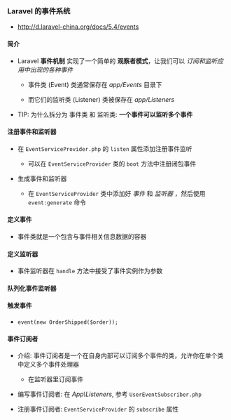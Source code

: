 ### Laravel 的事件系统
* http://d.laravel-china.org/docs/5.4/events


#### 简介
* Laravel **事件机制** 实现了一个简单的 **观察者模式**，让我们可以 *订阅和监听应用中出现的各种事件*
    * 事件类 (Event) 类通常保存在 *app/Events* 目录下

    * 而它们的监听类 (Listener) 类被保存在 *app/Listeners*


* TIP: 为什么拆分为 事件类 和 监听类: **一个事件可以监听多个事件**


#### 注册事件和监听器
* 在 `EventServiceProvider.php` 的 `listen` 属性添加注册事件监听
    * 可以在 `EventServiceProvider` 类的 `boot` 方法中注册闭包事件

* 生成事件和监听器
    * 在 `EventServiceProvider` 类中添加好 *事件* 和 *监听器* ，然后使用 `event:generate` 命令


#### 定义事件
* 事件类就是一个包含与事件相关信息数据的容器


#### 定义监听器
* 事件监听器在 `handle` 方法中接受了事件实例作为参数


#### 队列化事件监听器


#### 触发事件
* `event(new OrderShipped($order));`

#### 事件订阅者
* 介绍: 事件订阅者是一个在自身内部可以订阅多个事件的类，允许你在单个类中定义多个事件处理器
    * 在监听器里订阅事件

* 编写事件订阅者: 在 *App\Listeners*, 参考 `UserEventSubscriber.php`

* 注册事件订阅者: `EventServiceProvider` 的 `subscribe` 属性
